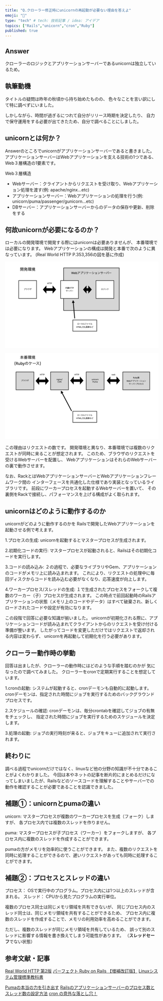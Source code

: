 ```yaml
---
title: "Q.クローラー修正時にunicornの再起動が必要ない理由を答えよ"
emoji: "🤔"
type: "tech" # tech: 技術記事 / idea: アイデア
topics: ["Rails","unicorn","cron","Ruby"]
published: true
---
```


## Answer

クローラーのロジックとアプリケーションサーバーであるunicornは独立しているため。

## 執筆動機

タイトルの疑問は昨年の秋頃から持ち始めたものの、
色々なことを言い訳にして特に調べずにいました。

しかしながら、時間が過ぎるにつれて自分がリリース時期を決定したり、
自力で保守運用をする必要が出てきたため、自分で調べることにしました。

## unicornとは何か？

Answerのところでunicornがアプリケーションサーバーであると書きました。
アプリケーションサーバーはWebアプリケーションを支える技術の1つである、
Web３層構造の1要素です。

Web３層構造

- Webサーバー：クライアントからリクエストを受け取り、Webアプリケーション処理を渡す(例: apache/nginx...etc)
- アプリケーションサーバー：Webアプリケーションの処理を行う(例: unicorn/puma/passenger/gunicorn...etc)
- DBサーバー：アプリケーションサーバーからのデータの保存や更新、削除をする

## 何故unicornが必要になるのか？

ローカルの開発環境で開発する際にはunicornは必要ありませんが、
本番環境では必要になります。
Webアプリケーションの構成は開発と本番で次のように異なっています。
(Real World HTTP P.353,356の図を基に作成)

![開発環境](/images/development.png)

![本番環境](/images/production.png)

この理由はリクエストの数です。
開発環境と異なり、本番環境では複数のリクエストが同時に来ることが想定されます。
このため、ブラウザのリクエストを受けるWebサーバーを配置し、
WebアプリケーションはそれらのWebサーバーの裏で動作させます。

なお、RackとはWebアプリケーションサーバーとWebアプリケーションフレームワーク間の
インターフェースを共通化した仕様であり実装となっているライブラリです。
前段にワーカープロセスを起動するWebサーバーを置いて、
その裏側をRackで接続し、パフォーマンスを上げる構成がよく取られます。

## unicornはどのように動作するのか

unicornがどのように動作するのかを
Railsで開発したWebアプリケーションを起動させる例で考えます。

1.プロセスの生成:
unicornを起動するとマスタープロセスが生成されます。

2.初期化コードの実行:
マスタープロセスが起動されると、Railsはその初期化コードを実行します。

3.コードの読み込み:
２の過程で、必要なライブラリやGem、アプリケーションのコードがメモリ上に読み込まれます。
これにより、リクエストの処理中に毎回ディスクからコードを読み込む必要がなくなり、応答速度が向上します。

4.ワーカープロセス/スレッドの生成:
１で生成されたプロセスをフォークして複数のワーカー（子）プロセスが生成されます。
この時点で前回起動時のRailsアプリケーションの状態（メモリ上のコードやデータ）はすべて破棄され、新しくロードされたコードや設定が有効になります。

この段階で回答に必要な知識が揃いました。
unicornが初期化される際に、アプリケーションコードが読み込まれてクライアントからのリクエストを受け付ける準備が整います。
したがってコードを変更しただけではリクエストで返却される内容は変わらず、
unicornを再起動して初期化を行う必要があります。

## クローラー動作時の挙動

回答は出ましたが、クローラーの動作時にはどのような手順を踏むのかが
気になったので調べてみました。
クローラーをcronで定期実行することを想定しています。

1.cronの起動:
システムが起動すると、cronデーモンも自動的に起動します。
cronデーモンは、指定された時間にジョブを実行するためのバックグラウンドプロセスです。

2.スケジュールの確認:
cronデーモンは、毎分crontabを確認してジョブの有無をチェックし、
指定された時間にジョブを実行するためのスケジュールを決定します。

3.処理の起動:
ジョブの実行時刻が来ると、ジョブをキューに追加されて実行されます。

## 終わりに

調べる過程でunicornだけではなく、linuxなど他の分野の知識が不十分であることがよくわかりました。
今回は本やネットの記事を断片的にまとめるだけになってしまいましたが、Railsなどのソースコードを理解することやサーバーでの動作を確認することが必要であることを認識できました。

## 補題①：unicornとpumaの違い

unicorn:
マスタープロセスが複数のワーカープロセスを生成（フォーク）しますが、
各プロセス内では複数のスレッドを作りません。

puma:
マスタープロセスが子プロセス（ワーカー）をフォークしますが、
各プロセス内に複数のスレッドを作成することができます。

pumaの方がメモリを効率的に使うことができます。
また、複数のリクエストを同時に処理することができるので、遅いリクエストがあっても同時に処理することができます。

## 補題②：プロセスとスレッドの違い

プロセス： OSで実行中のプログラム。プロセス内には1つ以上のスレッドが含まれる。
スレッド： CPUから見たプログラムの実行単位。

複数のプロセス同士は同じメモリ領域を共有できないが、
同じプロセス内のスレッド同士は、同じメモリ領域を共有することができるため、
プロセス内に複数のスレッドを作成することで、メモリの利用効率を高めることができます。

ただし、複数のスレッドが同じメモリ領域を共有しているため、
誤って別のスレッドに影響する情報を書き換えてしまう可能性があります。
（**スレッドセーフ**でない状態）

## 参考文献・記事

[Real World HTTP 第2版](https://www.amazon.co.jp/Real-World-HTTP-%E7%AC%AC2%E7%89%88-%E2%80%95%E6%AD%B4%E5%8F%B2%E3%81%A8%E3%82%B3%E3%83%BC%E3%83%89%E3%81%AB%E5%AD%A6%E3%81%B6%E3%82%A4%E3%83%B3%E3%82%BF%E3%83%BC%E3%83%8D%E3%83%83%E3%83%88%E3%81%A8%E3%82%A6%E3%82%A7%E3%83%96%E6%8A%80%E8%A1%93/dp/4873119030)
[パーフェクト Ruby on Rails 【増補改訂版】](https://www.amazon.co.jp/%E3%83%91%E3%83%BC%E3%83%95%E3%82%A7%E3%82%AF%E3%83%88-Ruby-Rails-%E3%80%90%E5%A2%97%E8%A3%9C%E6%94%B9%E8%A8%82%E7%89%88%E3%80%91-Perfect/dp/4297114623)
[Linuxシステム管理標準教科書](https://linuc.org/textbooks/admin/)

[Pumaの本当の力を引き出す](https://qiita.com/ykyk1218/items/0ca7f1fa449b41fe1fea)
[Railsのアプリケーションサーバーのプロセス数とスレッド数の設定方法](https://tech-book.precena.co.jp/software/backend/ruby-on-rails/rails-process-and-thread)
[cron の意外な落とし穴！](https://moro-archive.hatenablog.com/entry/2015/03/17/011823)
